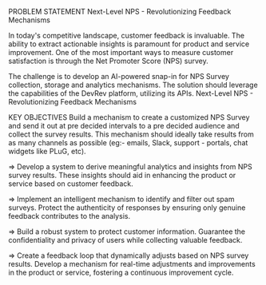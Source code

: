 PROBLEM STATEMENT
Next-Level NPS - Revolutionizing Feedback Mechanisms

In today's competitive landscape, customer feedback is 
invaluable. The ability to extract actionable insights is 
paramount for product and service improvement. One of 
the most important ways to measure customer satisfaction 
is through the Net Promoter Score (NPS) survey.

The challenge is to develop an AI-powered snap-in for NPS 
Survey collection, storage and analytics mechanisms. The 
solution should leverage the capabilities of the DevRev 
platform, utilizing its APIs.
Next-Level NPS - Revolutionizing Feedback Mechanisms


KEY OBJECTIVES
Build a mechanism to create a customized NPS Survey 
and send it out at pre decided intervals to a pre decided 
audience and collect the survey results. This 
mechanism should ideally take results from as many 
channels as possible (eg:- emails, Slack, support -
portals, chat widgets like PLuG, etc).

=> Develop a system to derive meaningful analytics and 
insights from NPS survey results. These insights 
should aid in enhancing the product or service based 
on customer feedback.

=> Implement an intelligent mechanism to identify and 
filter out spam surveys. Protect the authenticity of 
responses by ensuring only genuine feedback 
contributes to the analysis.

=> Build a robust system to protect customer 
information. Guarantee the confidentiality and privacy 
of users while collecting valuable feedback. 

=> Create a feedback loop that dynamically adjusts 
based on NPS survey results. Develop a mechanism 
for real-time adjustments and improvements in the 
product or service, fostering a continuous 
improvement cycle.
